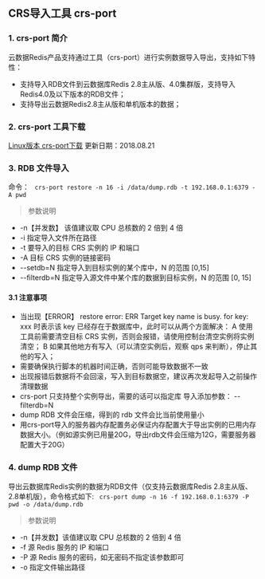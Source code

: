 ## CRS导入工具 crs-port

### 1.	crs-port 简介
云数据Redis产品支持通过工具（crs-port）进行实例数据导入导出，支持如下特性：
- 支持导入RDB文件到云数据库Redis 2.8主从版、4.0集群版，支持导入Redis4.0及以下版本的RDB文件；
- 支持导出云数据Redis2.8主从版和单机版本的数据；


### 2.	crs-port 工具下载
[Linux版本 crs-port下载](https://main.qcloudimg.com/raw/af300837f5ddc16a28a6fad50e6f9562)
更新日期：2018.08.21

### 3.	RDB 文件导入
命令：
``` crs-port restore -n 16 -i /data/dump.rdb -t 192.168.0.1:6379 -A pwd```
> 参数说明
- -n【并发数】 该值建议取 CPU 总核数的 2 倍到 4 倍
- -i  指定导入文件所在路径
- -t  要导入的目标 CRS 实例的 IP 和端口
- -A 目标 CRS 实例的链接密码
- --setdb=N 指定导入到目标实例的某个库中，N 的范围 [0,15]
- --filterdb=N 指定导入源文件中某个库的数据到目标实例，N 的范围 [0, 15]

#### 3.1 注意事项
- 当出现【ERROR】 restore error: ERR Target key name is busy. for key: xxx 时表示该 key 已经存在于数据库中，此时可以从两个方面解决：
A 使用工具前需要清空目标 CRS 实例，否则会报错，请使用控制台清空实例将实例清空；
B 如果其他地方有写入（可以清空实例后，观察 qps 来判断），停止其他的写入；
- 需要确保执行脚本的机器时间正确，否则可能导致数据不一致
- 出现报错后数据将不会回滚，写入到目标数据空，建议再次发起导入之前操作清理数据
- crs-port 只支持整个实例导出，需要的话可以指定库 导入添加参数： --filterdb=N
- dump RDB 文件会压缩，得到的 rdb 文件会比当前使用量小
- 用crs-port导入的服务器内存配置务必保证内存配置大于导出实例的已用内存数据大小。（例如源实例已用量20G，导出rdb文件会压缩为12G，需要服务器配置大于20G）


### 4.	dump RDB 文件
导出云数据库Redis实例的数据为RDB文件（仅支持云数据库Redis 2.8主从版、2.8单机版），命令格式如下:
``` crs-port dump -n 16 -f 192.168.0.1:6379 -P pwd -o /data/dump.rdb```
> 参数说明
- -n【并发数】该值建议取 CPU 总核数的 2 倍到 4 倍
- -f 源 Redis 服务的 IP 和端口
- -P 源 Redis 服务的密码，如无密码不指定该参数即可
- -o 指定文件输出路径

